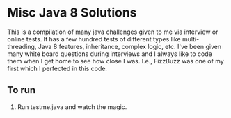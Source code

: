 # Misc Java 8 Solutions

This is a compilation of many java challenges given to me via interview or online tests.  It has a few hundred tests of different types like multi-threading, Java 8 features, inheritance, complex logic, etc.  I've been given many white board questions during interviews and I always like to code them when I get home to see how close I was.  I.e., FizzBuzz was one of my first which I perfected in this code.

To run
-------
1)  Run testme.java and watch the magic.
